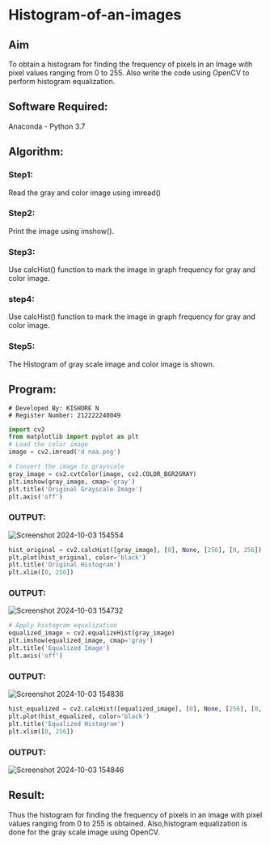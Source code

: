 # Histogram-of-an-images
## Aim
To obtain a histogram for finding the frequency of pixels in an Image with pixel values ranging from 0 to 255. Also write the code using OpenCV to perform histogram equalization.

## Software Required:
Anaconda - Python 3.7

## Algorithm:
### Step1:
Read the gray and color image using imread()

### Step2:
Print the image using imshow().

### Step3:
Use calcHist() function to mark the image in graph frequency for gray and color image.

### step4:
Use calcHist() function to mark the image in graph frequency for gray and color image.

### Step5:
The Histogram of gray scale image and color image is shown.


## Program:
```
# Developed By: KISHORE N
# Register Number: 212222240049
```
```python
import cv2
from matplotlib import pyplot as plt
# Load the color image
image = cv2.imread('d naa.png')
```
```python
# Convert the image to grayscale
gray_image = cv2.cvtColor(image, cv2.COLOR_BGR2GRAY)
plt.imshow(gray_image, cmap='gray')
plt.title('Original Grayscale Image')
plt.axis('off')
```
### OUTPUT:
![Screenshot 2024-10-03 154554](https://github.com/user-attachments/assets/d45a4695-851c-494a-a313-acbed98d53bc)

```python
hist_original = cv2.calcHist([gray_image], [0], None, [256], [0, 256])
plt.plot(hist_original, color='black')
plt.title('Original Histogram')
plt.xlim([0, 256])
```
### OUTPUT:
![Screenshot 2024-10-03 154732](https://github.com/user-attachments/assets/fae3959b-957d-4c4b-8e49-1717ed335d0a)

```python
# Apply histogram equalization
equalized_image = cv2.equalizeHist(gray_image)
plt.imshow(equalized_image, cmap='gray')
plt.title('Equalized Image')
plt.axis('off')
```
### OUTPUT:
![Screenshot 2024-10-03 154836](https://github.com/user-attachments/assets/1c370e09-0bdb-4f28-9476-b82fa09d9c09)

```python
hist_equalized = cv2.calcHist([equalized_image], [0], None, [256], [0, 256])
plt.plot(hist_equalized, color='black')
plt.title('Equalized Histogram')
plt.xlim([0, 256])
````
### OUTPUT:
![Screenshot 2024-10-03 154846](https://github.com/user-attachments/assets/137f838a-d1ac-4487-ac1d-bc732ee9e7f6)

## Result: 
Thus the histogram for finding the frequency of pixels in an image with pixel values ranging from 0 to 255 is obtained. Also,histogram equalization is done for the gray scale image using OpenCV.

